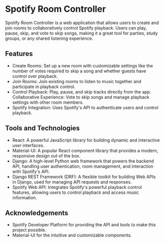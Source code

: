 # Spotify Room Controller
 
Spotify Room Controller is a web application that allows users to create and join rooms to collaboratively control Spotify playback. Users can play, pause, skip, and vote to skip songs, making it a great tool for parties, study groups, or any shared listening experience.

## Features

- Create Rooms: Set up a new room with customizable settings like the number of votes required to skip a song and whether guests have control over playback.
- Join Rooms: Join existing rooms to listen to music together and participate in playback control.
- Control Playback: Play, pause, and skip tracks directly from the app.
Collaborative Experience: Vote to skip songs and manage playback settings with other room members.
- Spotify Integration: Uses Spotify's API to authenticate users and control playback.

## Tools and Technologies
- React: A powerful JavaScript library for building dynamic and interactive user interfaces.
- Material-UI: A popular React component library that provides a modern, responsive design out of the box.
- Django: A high-level Python web framework that powers the backend API, handling user authentication, room management, and interaction with Spotify's API.
- Django REST Framework (DRF): A flexible toolkit for building Web APIs in Django, used for managing API requests and responses.
- Spotify Web API: Integrates Spotify's powerful playback control features, allowing users to control playback and access music information.



## Acknowledgements
- Spotify Developer Platform for providing the API and tools to make this project possible.
- Material-UI for the intuitive and customizable components.
